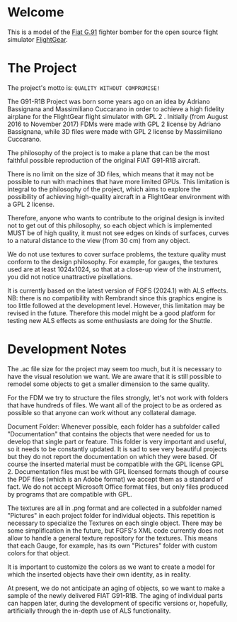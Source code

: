 # Welcome

This is a model of the [Fiat G.91](https://en.wikipedia.org/wiki/Fiat_G.91) fighter bomber for the open source flight simulator [FlightGear](https://www.flightgear.org/).

# The Project
The project's motto is: `QUALITY WITHOUT COMPROMISE!`

The G91-R1B Project was born some years ago on an idea by Adriano Bassignana and Massimiliano Cuccarano in order to achieve a high fidelity airplane for the FlightGear flight simulator with GPL 2 .
Initially (from August 2016 to November 2017) FDMs were made with GPL 2 license by Adriano Bassignana, while 3D files were made with GPL 2 license by Massimiliano Cuccarano.

The philosophy of the project is to make a plane that can be the most faithful possible reproduction of the original FIAT G91-R1B aircraft.

There is no limit on the size of 3D files, which means that it may not be possible to run with machines that have more limited GPUs. This limitation is integral to the philosophy of the project, which aims to explore the possibility of achieving high-quality aircraft in a FlightGear environment with a GPL 2 license.

Therefore, anyone who wants to contribute to the original design is invited not to get out of this philosophy, so each object which is implemented MUST be of high quality, it must not see edges on kinds of surfaces, curves to a natural distance to the view (from 30 cm) from any object.

We do not use textures to cover surface problems, the texture quality must conform to the design philosophy. For example, for gauges, the textures used are at least 1024x1024, so that at a close-up view of the instrument, you did not notice unattractive pixellations.

It is currently based on the latest version of FGFS (2024.1) with ALS effects. NB: there is no compatibility with Rembrandt since this graphics engine is too little followed at the development level. However, this limitation may be revised in the future. Therefore this model might be a good platform for testing new ALS effects as some enthusiasts are doing for the Shuttle.

# Development Notes
The .ac file size for the project may seem too much, but it is necessary to have the visual resolution we want. We are aware that it is still possible to remodel some objects to get a smaller dimension to the same quality.

For the FDM we try to structure the files strongly, let's not work with folders that have hundreds of files. We want all of the project to be as ordered as possible so that anyone can work without any collateral damage.

Document Folder: Whenever possible, each folder has a subfolder called "Documentation" that contains the objects that were needed for us to develop that single part or feature. This folder is very important and useful, so it needs to be constantly updated. It is sad to see very beautiful projects but they do not report the documentation on which they were based. Of course the inserted material must be compatible with the GPL license GPL 2. Documentation files must be with GPL licensed formats though of course the PDF files (which is an Adobe format) we accept them as a standard of fact. We do not accept Microsoft Office format files, but only files produced by programs that are compatible with GPL.

The textures are all in .png format and are collected in a subfolder named "Pictures" in each project folder for individual objects. This repetition is necessary to specialize the Textures on each single object. There may be some simplification in the future, but FGFS's XML code currently does not allow to handle a general texture repository for the textures. This means that each Gauge, for example, has its own "Pictures" folder with custom colors for that object.

It is important to customize the colors as we want to create a model for which the inserted objects have their own identity, as in reality.

At present, we do not anticipate an aging of objects, so we want to make a sample of the newly delivered FIAT G91-R1B. The aging of individual parts can happen later, during the development of specific versions or, hopefully, artificially through the in-depth use of ALS functionality.

